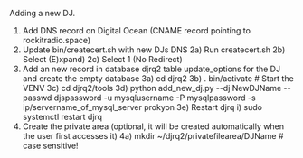 Adding a new DJ.

1) Add DNS record on Digital Ocean (CNAME record pointing to rockitradio.space)
2) Update bin/createcert.sh with new DJs DNS
 2a) Run createcert.sh
 2b) Select (E)xpand)
 2c) Select 1 (No Redirect)
3) Add an new record in database djrq2 table update_options for the DJ and create the empty database
 3a) cd djrq2
 3b) . bin/activate # Start the VENV
 3c) cd djrq2/tools
 3d) python add_new_dj.py --dj NewDJName --passwd djspassword -u mysqlusername -P mysqlpassword -s ip/servername_of_mysql_server prokyon
 3e) Restart djrq
     i) sudo systemctl restart djrq
4) Create the private area (optional, it will be created automatically when the user first accesses it)
 4a) mkdir ~/djrq2/privatefilearea/DJName # case sensitive!

